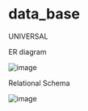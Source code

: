 # data_base

UNIVERSAL

ER diagram

![image](https://user-images.githubusercontent.com/95963156/157285214-ae70ec48-c98d-4463-9f64-ccb06b1c7c0b.png)

Relational Schema

![image](https://user-images.githubusercontent.com/95963156/157285263-fc7060cd-6f06-4e11-acad-9c146c1070e0.png)
